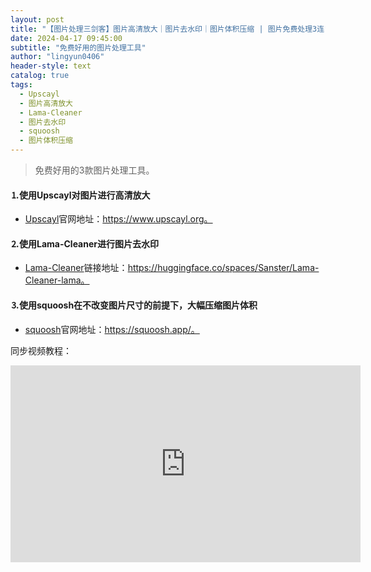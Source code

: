 ```yaml
---
layout: post
title: "【图片处理三剑客】图片高清放大｜图片去水印｜图片体积压缩 | 图片免费处理3连"
date: 2024-04-17 09:45:00
subtitle: "免费好用的图片处理工具"
author: "lingyun0406"
header-style: text
catalog: true
tags:
  - Upscayl
  - 图片高清放大
  - Lama-Cleaner
  - 图片去水印
  - squoosh
  - 图片体积压缩
---
```



> 免费好用的3款图片处理工具。



#### ⒈使用Upscayl对图片进行高清放大

+ [Upscayl](https://www.upscayl.org/)官网地址：https://www.upscayl.org。

#### ⒉使用Lama-Cleaner进行图片去水印

+ [Lama-Cleaner](https://huggingface.co/spaces/Sanster/Lama-Cleaner-lama)链接地址：https://huggingface.co/spaces/Sanster/Lama-Cleaner-lama。

#### ⒊使用squoosh在不改变图片尺寸的前提下，大幅压缩图片体积

+ [squoosh](https://squoosh.app/)官网地址：https://squoosh.app/。

同步视频教程：
<iframe width="560" height="315" src="https://www.youtube.com/embed/pjvjMV4jzAI?si=qamT7TvPiyqIp0An" title="YouTube video player" frameborder="0" allow="accelerometer; autoplay; clipboard-write; encrypted-media; gyroscope; picture-in-picture; web-share" referrerpolicy="strict-origin-when-cross-origin" allowfullscreen></iframe>